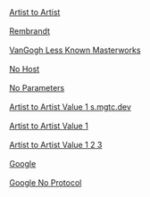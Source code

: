 <br><br>
[Artist to Artist](artheistpuzzle://open?gallery_id=artist_to_artist_1)
<br><br>
[Rembrandt](artheistpuzzle://open?gallery_id=rembrandt_1)
<br><br>
[VanGogh Less Known Masterworks](artheistpuzzle://open?gallery_id=VanGogh_LessKnownMasterworks)
<br><br>
[No Host](artheistpuzzle://)
<br><br>
[No Parameters](artheistpuzzle://open)
<br><br>
[Artist to Artist Value 1 s.mgtc.dev](https://s.mgtc.dev/ahp/open?gallery_id=artist_to_artist_1&v1=test_value1)
<br><br>
[Artist to Artist Value 1](artheistpuzzle://open?gallery_id=artist_to_artist_1&v1=test_value1)
<br><br>
[Artist to Artist Value 1 2 3](artheistpuzzle://open?gallery_id=artist_to_artist_1&v1=test_value1&v2=test_value2&v3=test_value3)
<br><br>
[Google](com.googleusercontent.apps.1031742118575-gmeo1va4bupcmft9m188qmktjftomhf8://)
<br><br>
[Google No Protocol](com.googleusercontent.apps.1031742118575-gmeo1va4bupcmft9m188qmktjftomhf8)
<br><br>
